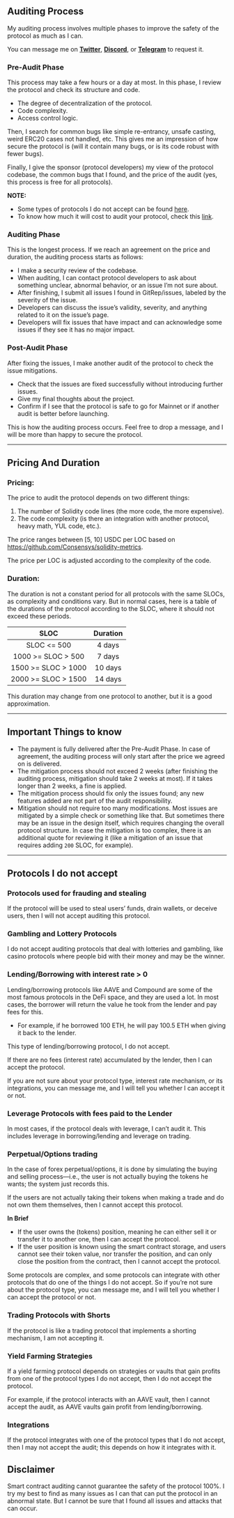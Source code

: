 ## Auditing Process

My auditing process involves multiple phases to improve the safety of the protocol as much as I can.

You can message me on **[Twitter](https://twitter.com/0xhuntoor)**, **[Discord](https://discord.com/users/715472416675070033)**, or **[Telegram](https://t.me/huntoor)** to request it.

### Pre-Audit Phase
This process may take a few hours or a day at most. In this phase, I review the protocol and check its structure and code.
- The degree of decentralization of the protocol.
- Code complexity.
- Access control logic.

Then, I search for common bugs like simple re-entrancy, unsafe casting, weird ERC20 cases not handled, etc. This gives me an impression of how secure the protocol is (will it contain many bugs, or is its code robust with fewer bugs).

Finally, I give the sponsor (protocol developers) my view of the protocol codebase, the common bugs that I found, and the price of the audit (yes, this process is free for all protocols).

**NOTE:**
- Some types of protocols I do not accept can be found [here](#protocols-i-do-not-accept).
- To know how much it will cost to audit your protocol, check this [link](#pricing-and-duration).

### Auditing Phase
This is the longest process. If we reach an agreement on the price and duration, the auditing process starts as follows:
- I make a security review of the codebase.
- When auditing, I can contact protocol developers to ask about something unclear, abnormal behavior, or an issue I’m not sure about.
- After finishing, I submit all issues I found in GitRep/issues, labeled by the severity of the issue.
- Developers can discuss the issue’s validity, severity, and anything related to it on the issue’s page.
- Developers will fix issues that have impact and can acknowledge some issues if they see it has no major impact.

### Post-Audit Phase
After fixing the issues, I make another audit of the protocol to check the issue mitigations.
- Check that the issues are fixed successfully without introducing further issues.
- Give my final thoughts about the project.
- Confirm if I see that the protocol is safe to go for Mainnet or if another audit is better before launching.

This is how the auditing process occurs. Feel free to drop a message, and I will be more than happy to secure the protocol.

---

## Pricing And Duration

### Pricing:

The price to audit the protocol depends on two different things:
1. The number of Solidity code lines (the more code, the more expensive).
2. The code complexity (is there an integration with another protocol, heavy math, YUL code, etc.).

The price ranges between [5, 10] USDC per LOC based on https://github.com/Consensys/solidity-metrics.

The price per LOC is adjusted according to the complexity of the code.

### Duration:

The duration is not a constant period for all protocols with the same SLOCs, as complexity and conditions vary. But in normal cases, here is a table of the durations of the protocol according to the SLOC, where it should not exceed these periods.

|SLOC|Duration|
|:--:|:--------:|
| SLOC <= 500 | 4 days|
| 1000 >= SLOC > 500| 7 days|
| 1500 >= SLOC > 1000| 10 days|
| 2000 >= SLOC > 1500| 14 days|

This duration may change from one protocol to another, but it is a good approximation.

---

## Important Things to know
- The payment is fully delivered after the Pre-Audit Phase. In case of agreement, the auditing process will only start after the price we agreed on is delivered.
- The mitigation process should not exceed 2 weeks (after finishing the auditing process, mitigation should take 2 weeks at most). If it takes longer than 2 weeks, a fine is applied.
- The mitigation process should fix only the issues found; any new features added are not part of the audit responsibility.
- Mitigation should not require too many modifications. Most issues are mitigated by a simple check or something like that. But sometimes there may be an issue in the design itself, which requires changing the overall protocol structure. In case the mitigation is too complex, there is an additional quote for reviewing it (like a mitigation of an issue that requires adding `200` SLOC, for example).

---

## Protocols I do not accept

### Protocols used for frauding and stealing

If the protocol will be used to steal users’ funds, drain wallets, or deceive users, then I will not accept auditing this protocol.

### Gambling and Lottery Protocols

I do not accept auditing protocols that deal with lotteries and gambling, like casino protocols where people bid with their money and may be the winner.

### Lending/Borrowing with interest rate > 0

Lending/borrowing protocols like AAVE and Compound are some of the most famous protocols in the DeFi space, and they are used a lot. In most cases, the borrower will return the value he took from the lender and pay fees for this.
- For example, if he borrowed 100 ETH, he will pay 100.5 ETH when giving it back to the lender.

This type of lending/borrowing protocol, I do not accept.

If there are no fees (interest rate) accumulated by the lender, then I can accept the protocol.

If you are not sure about your protocol type, interest rate mechanism, or its integrations, you can message me, and I will tell you whether I can accept it or not.

### Leverage Protocols with fees paid to the Lender

In most cases, if the protocol deals with leverage, I can’t audit it. This includes leverage in borrowing/lending and leverage on trading.

### Perpetual/Options trading

In the case of forex perpetual/options, it is done by simulating the buying and selling process—i.e., the user is not actually buying the tokens he wants; the system just records this.

If the users are not actually taking their tokens when making a trade and do not own them themselves, then I cannot accept this protocol.

**In Brief**
- If the user owns the (tokens) position, meaning he can either sell it or transfer it to another one, then I can accept the protocol.
- If the user position is known using the smart contract storage, and users cannot see their token value, nor transfer the position, and can only close the position from the contract, then I cannot accept the protocol.

Some protocols are complex, and some protocols can integrate with other protocols that do one of the things I do not accept. So if you’re not sure about the protocol type, you can message me, and I will tell you whether I can accept the protocol or not.

### Trading Protocols with Shorts
If the protocol is like a trading protocol that implements a shorting mechanism, I am not accepting it.

### Yield Farming Strategies
If a yield farming protocol depends on strategies or vaults that gain profits from one of the protocol types I do not accept, then I do not accept the protocol.

For example, if the protocol interacts with an AAVE vault, then I cannot accept the audit, as AAVE vaults gain profit from lending/borrowing.

### Integrations
If the protocol integrates with one of the protocol types that I do not accept, then I may not accept the audit; this depends on how it integrates with it.

## Disclaimer

Smart contract auditing cannot guarantee the safety of the protocol 100%. I try my best to find as many issues as I can that can put the protocol in an abnormal state. But I cannot be sure that I found all issues and attacks that can occur.
